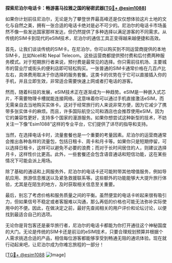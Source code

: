 **探索尼泊尔电话卡：畅游喜马拉雅之国的秘密武器[[TG💪+ @esim1088](https://t.me/s/esim1088)]**

如果你计划前往尼泊尔，无论是为了攀登世界最高峰还是仅仅想体验这片土地的文化与自然之美，拥有一张合适的电话卡绝对是必不可少的。尼泊尔的电话卡市场虽然不像一些发达国家那样发达，但仍然提供了多种选择以满足游客的不同需求。从传统的SIM卡到现代的eSIM技术，尼泊尔的通信工具正变得越来越便捷和高效。

首先，让我们谈谈传统的SIM卡。在尼泊尔，你可以购买到不同运营商提供的本地SIM卡，比如Ncell和 Nepal Telecom。这些运营商都提供预付费和后付费两种服务模式。对于短期旅行者来说，预付费是最常见的选择。你只需前往机场、主要城市的营业厅或街头的便利店即可轻松购买。一张普通的SIM卡通常价格在几百卢比左右，具体费用取决于你选择的服务套餐。这类卡的优势在于它可以直接插入你的手机，并且立即生效，非常适合需要快速上网或者打电话的游客。

然而，随着科技的发展，eSIM技术正在逐渐成为一种趋势。eSIM是一种嵌入式芯片，不需要物理卡槽就能连接网络。这意味着你可以通过手机直接激活eSIM，而无需亲自去当地购买实体卡。这对于经常旅行的人来说非常方便，因为它减少了携带多张实体卡的麻烦。而且，许多国际航空公司和酒店也会推荐使用eSIM，因为它的兼容性更好，支持多个国家的漫游服务。如果你想尝试这种新型的技术，不妨关注一下像“Esim1088”这样的专业平台，它们提供了详尽的指导和支持。

当然，在选择电话卡时，流量套餐也是一个重要的考量因素。尼泊尔的运营商通常会推出各种各样的流量包，包括日租卡、周卡和月卡等。如果你只是短期停留，可以选择日租卡，这样可以避免不必要的浪费；而对于长时间居住的人，则建议选择月卡，这样性价比更高。此外，一些套餐还会包含语音通话和短信功能，这在某些情况下可能会派上用场。

除了基础的通话和上网服务外，尼泊尔的电话卡还可能附带其他增值服务，例如导航应用、旅游信息推送以及紧急救援联系等。这些额外的功能能够大大提升旅行体验，尤其是在陌生的地方，及时获取相关信息至关重要。

最后，别忘了考虑价格和服务质量之间的平衡。虽然便宜的电话卡听起来很有吸引力，但如果信号不稳定或者客服难以沟通，那么再低的价格也可能无法弥补实际使用中的不便。因此，在做决定之前，最好先查阅相关的用户评价和论坛讨论，以便找到最适合自己的选项。

无论你是背包客还是豪华旅行者，尼泊尔的电话卡都能为你打开通往这个神秘国度的大门。无论是传统的SIM卡还是前沿的eSIM技术，只要合理规划预算并根据个人需求挑选合适的产品，相信每位游客都能够享受到畅通无阻的通讯体验。现在就行动起来吧，让尼泊尔成为你难忘旅程的一部分！

[[TG💪+ @esim1088](https://t.me/s/esim1088) ![Image](https://i.postimg.cc/4NQfJmqS/Snipaste-2025-05-13-00-14-12.png)]